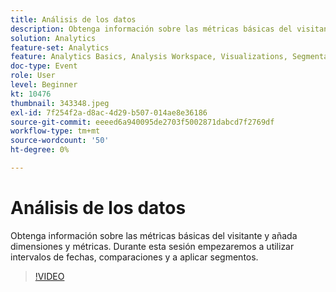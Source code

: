 ```yaml
---
title: Análisis de los datos
description: Obtenga información sobre las métricas básicas del visitante y añada dimensiones y métricas mediante intervalos de fechas, comparaciones y aplicación de segmentos
solution: Analytics
feature-set: Analytics
feature: Analytics Basics, Analysis Workspace, Visualizations, Segmentation, Metrics
doc-type: Event
role: User
level: Beginner
kt: 10476
thumbnail: 343348.jpeg
exl-id: 7f254f2a-d8ac-4d29-b507-014ae8e36186
source-git-commit: eeeed6a940095de2703f5002871dabcd7f2769df
workflow-type: tm+mt
source-wordcount: '50'
ht-degree: 0%

---
```


# Análisis de los datos

Obtenga información sobre las métricas básicas del visitante y añada dimensiones y métricas. Durante esta sesión empezaremos a utilizar intervalos de fechas, comparaciones y a aplicar segmentos.

>[!VIDEO](https://video.tv.adobe.com/v/343348/?quality=12&learn=on)

